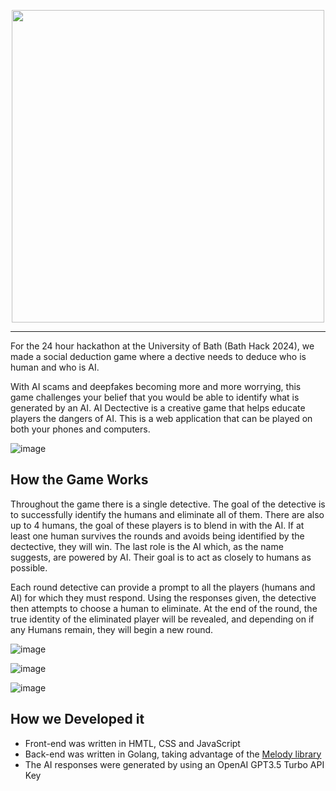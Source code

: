 <p align="center">
<img src="https://github.com/Robert-Dobson/AIDetective/assets/43008203/baa11f1f-bd27-4750-979b-46e019b6168e.svg" width = 500>
</p>

-----
For the 24 hour hackathon at the University of Bath (Bath Hack 2024), we made a social deduction game where a dective needs to deduce who is human and who is AI. 

With AI scams and deepfakes becoming more and more worrying, this game challenges your belief that you would be able to identify what is generated by an AI. AI Dectective is a creative game that helps educate players the dangers of AI. This is a web application that can be played on both your phones and computers.

![image](https://github.com/Robert-Dobson/AIDetective/assets/43008203/b2bc4c60-94c1-4063-9a3d-435882e76c1e)

## How the Game Works
Throughout the game there is a single detective. The goal of the detective is to successfully identify the humans and eliminate all of them. There are also up to 4 humans, the goal of these players is to blend in with the AI. If at least one human survives the rounds and avoids being identified by the dectective, they will win. The last role is the AI which, as the name suggests, are powered by AI. Their goal is to act as closely to humans as possible. 

Each round detective can provide a prompt to all the players (humans and AI) for which they must respond. Using the responses given, the detective then attempts to choose a human to eliminate. At the end of the round, the true identity of the eliminated player will be revealed, and depending on if any Humans remain, they will begin a new round. 

![image](https://github.com/Robert-Dobson/AIDetective/assets/43008203/a9161894-78d8-4727-b510-698b8ac9cd0a)

![image](https://github.com/Robert-Dobson/AIDetective/assets/43008203/dfde5cd1-d626-4e53-ad62-5ccc591d5bf4)

![image](https://github.com/Robert-Dobson/AIDetective/assets/43008203/6b2b0b28-8daf-45e6-8285-6ad0c1f09b20)


## How we Developed it
- Front-end was written in HMTL, CSS and JavaScript
- Back-end was written in Golang, taking advantage of the [Melody library](https://github.com/olahol/melody/tree/master)
- The AI responses were generated by using an OpenAI GPT3.5 Turbo API Key 

